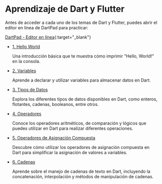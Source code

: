 # Aprendizaje de Dart y Flutter
Antes de acceder a cada uno de los temas de Dart y Flutter, puedes abrir el editor en línea de DartPad para practicar:

[DartPad - Editor en línea](https://dartpad.dev/){:target="_blank"}


- [1. Hello World](https://github.com/proyecMariana/guswill_dart-flutter-main/blob/main/curso/iniciar_programacion_dart/1.%20hello_world/instructions.md)

  Una introducción básica que te muestra cómo imprimir "Hello, World!" en la consola.
- [2. Variables](https://github.com/proyecMariana/guswill_dart-flutter-main/blob/main/curso/iniciar_programacion_dart/2.%20Variables/instructions.md)

  Aprende a declarar y utilizar variables para almacenar datos en Dart.
- [3. Tipos de Datos](https://github.com/proyecMariana/guswill_dart-flutter-main/blob/main/curso/iniciar_programacion_dart/3.%20Tipos%20de%20datos/instructions.md)

  Explora los diferentes tipos de datos disponibles en Dart, como enteros, flotantes, cadenas, booleanos, entre otros.
- [4. Operadores](https://github.com/proyecMariana/guswill_dart-flutter-main/blob/main/curso/iniciar_programacion_dart/4.%20Operadores/instructions.md)

  Conoce los operadores aritméticos, de comparación y lógicos que puedes utilizar en Dart para realizar diferentes operaciones.
- [5. Operadores de Asignación Compuesta](https://github.com/proyecMariana/guswill_dart-flutter-main/blob/main/curso/iniciar_programacion_dart/5.%20Operadores%20de%20Asignaci%C3%B3n%20Compuesta/instructions.md)

  Descubre cómo utilizar los operadores de asignación compuesta en Dart para simplificar la asignación de valores a variables.
- [6. Cadenas](https://github.com/proyecMariana/guswill_dart-flutter-main/blob/main/curso/iniciar_programacion_dart/6.%20Cadenas/instructions.md)

  Aprende sobre el manejo de cadenas de texto en Dart, incluyendo la concatenación, interpolación y métodos de manipulación de cadenas.  
